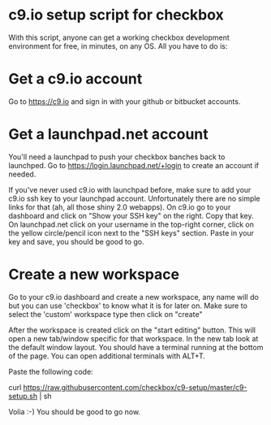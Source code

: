 c9.io setup script for checkbox
===============================

With this script, anyone can get a working checkbox development environment for
free, in minutes, on any OS. All you have to do is:

Get a c9.io account
===================

Go to https://c9.io and sign in with your github or bitbucket accounts.

Get a launchpad.net account
===========================

You'll need a launchpad to push your checkbox banches back to launchped.
Go to https://login.launchpad.net/+login to create an account if needed.

If you've never used c9.io with launchpad before, make sure to add your c9.io
ssh key to your launchpad account. Unfortunately there are no simple links for
that (ah, all those shiny 2.0 webapps). On c9.io go to your dashboard and click
on "Show your SSH key" on the right. Copy that key. On launchpad.net click on
your username in the top-right corner, click on the yellow circle/pencil icon
next to the "SSH keys" section. Paste in your key and save, you should be good
to go. 

Create a new workspace
======================

Go to your c9.io dashboard and create a new workspace, any name will do but you
can use 'checkbox' to know what it is for later on. Make sure to select the
'custom' workspace type then click on "create"

After the workspace is created click on the "start editing" button. This will
open a new tab/window specific for that workspace. In the new tab look at the
default window layout. You should have a terminal running at the bottom of the
page. You can open additional terminals with ALT+T.

Paste the following code:

 curl https://raw.githubusercontent.com/checkbox/c9-setup/master/c9-setup.sh | sh

Volia :-) You should be good to go now.
